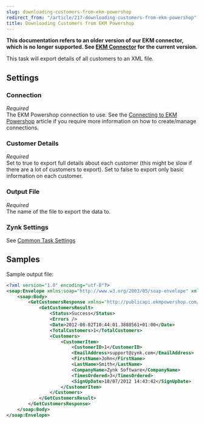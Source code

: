 ```yaml
---
slug: downloading-customers-from-ekm-powershop
redirect_from: "/article/217-downloading-customers-from-ekm-powershop"
title: Downloading Customers from EKM Powershop
---
```

**This documentation refers to an older version of our EKM connector, which is no longer supported. See [EKM Connector](ekm) for the current version.**

This task will export details of all customers to an XML file.

## Settings
### Connection
_Required_  
The EKM Powershop connection to use.  See the [Connecting to EKM Powershop](connecting-to-ekm-powershop) article if you require more information on how to create/manage connections.

### Customer Details
_Required_  
Set to true to export full details about each customer (this might be slow if there are a lot of customers to export). Set to false to export only basic information on each customer.

### Output File
_Required_  
The name of the file to export the data to.

### Zynk Settings
See [Common Task Settings](common-task-settings)

## Samples
Sample output file:

```xml
<?xml version="1.0" encoding="utf-8"?>
<soap:Envelope xmlns:soap="http://www.w3.org/2003/05/soap-envelope" xmlns:xsi="http://www.w3.org/2001/XMLSchema-instance" xmlns:xsd="http://www.w3.org/2001/XMLSchema">
    <soap:Body>
        <GetCustomersResponse xmlns="http://publicapi.ekmpowershop.com/">
            <GetCustomersResult>
                <Status>Success</Status>
                <Errors />
                <Date>2012-08-02T10:44:01.3888561+01:00</Date>
                <TotalCustomers>1</TotalCustomers>
                <Customers>
                    <CustomerItem>
                        <CustomerID>1</CustomerID>
                        <EmailAddress>support@zynk.com</EmailAddress>
                        <FirstName>John</FirstName>
                        <LastName>Smith</LastName>
                        <CompanyName>Zynk Software</CompanyName>
                        <TimesOrdered>3</TimesOrdered>
                        <SignUpDate>18/07/2012 14:43:42</SignUpDate>
                    </CustomerItem>
                </Customers>
            </GetCustomersResult>
        </GetCustomersResponse>
    </soap:Body>
</soap:Envelope>
```
